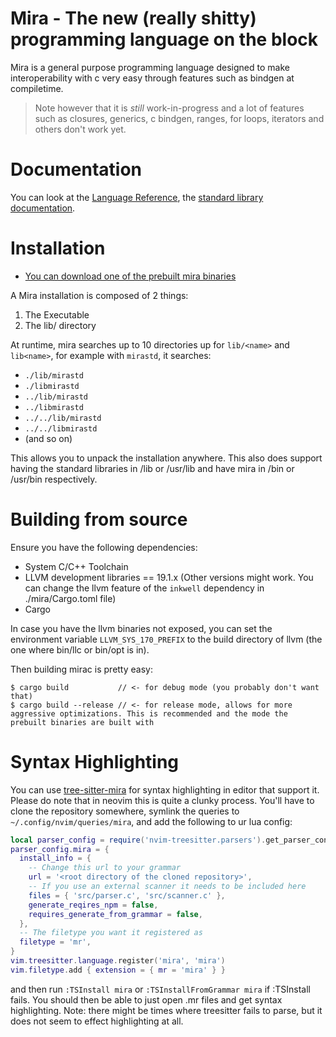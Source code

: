 # Mira - The new (really shitty) programming language on the block

Mira is a general purpose programming language designed to make interoperability with c very easy through features such as bindgen at compiletime.

> Note however that it is *still* work-in-progress and a lot of features such as closures, generics, c bindgen, ranges, for loops, iterators and others don't work yet.

# Documentation

You can look at the [Language Reference](./langref.md), the [standard library documentation](./std_docs.md).

# Installation

- [You can download one of the prebuilt mira binaries](https://github.com/fishingHacks/mira/releases)

A Mira installation is composed of 2 things:

1. The Executable
2. The lib/ directory

At runtime, mira searches up to 10 directories up for `lib/<name>` and `lib<name>`, for example with `mirastd`, it searches:

- `./lib/mirastd`
- `./libmirastd`
- `../lib/mirastd`
- `../libmirastd`
- `../../lib/mirastd`
- `../../libmirastd`
- (and so on)

This allows you to unpack the installation anywhere. This also does support having the standard libraries in /lib or /usr/lib and have mira in /bin or /usr/bin respectively.

# Building from source

Ensure you have the following dependencies:

- System C/C++ Toolchain
- LLVM development libraries == 19.1.x (Other versions might work. You can change the llvm feature of the `inkwell` dependency in ./mira/Cargo.toml file)
- Cargo

In case you have the llvm binaries not exposed, you can set the environment variable `LLVM_SYS_170_PREFIX` to the build directory of llvm (the one where bin/llc or bin/opt is in).

Then building mirac is pretty easy:

```
$ cargo build           // <- for debug mode (you probably don't want that)
$ cargo build --release // <- for release mode, allows for more aggressive optimizations. This is recommended and the mode the prebuilt binaries are built with
```

# Syntax Highlighting

You can use [tree-sitter-mira](htps://github.com/fishinghacks/tree-sitter-mira) for syntax highlighting in editor that support it. Please do note that in neovim this is quite a clunky process. You'll have to clone the repository somewhere, symlink the queries to `~/.config/nvim/queries/mira`, and add the following to ur lua config:

```lua
local parser_config = require('nvim-treesitter.parsers').get_parser_configs()
parser_config.mira = {
  install_info = {
    -- Change this url to your grammar
    url = '<root directory of the cloned repository>',
    -- If you use an external scanner it needs to be included here
    files = { 'src/parser.c', 'src/scanner.c' },
    generate_reqires_npm = false,
    requires_generate_from_grammar = false,
  },
  -- The filetype you want it registered as
  filetype = 'mr',
}
vim.treesitter.language.register('mira', 'mira')
vim.filetype.add { extension = { mr = 'mira' } }
```

and then run `:TSInstall mira` or `:TSInstallFromGrammar mira` if :TSInstall fails. You should then be able to just open .mr files and get syntax highlighting.
Note: there might be times where treesitter fails to parse, but it does not seem to effect highlighting at all.
